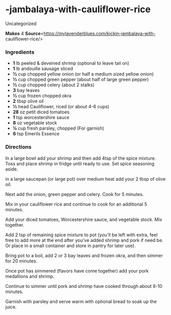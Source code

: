 ﻿

#  -jambalaya-with-cauliflower-rice

Uncategorized

 **Makes** 4 **Source**<https://mylavenderblues.com/kickin-jambalaya-with-
cauliflower-rice/>

###  Ingredients

  * **1** lb peeled & deveined shrimp (optional to leave tail on)
  *  **1** lb andouille sausage sliced
  *  **½** cup chopped yellow onion (or half a medium sized yellow onion)
  *  **½** cup chopped green pepper (about half of large green pepper)
  *  **½** cup chopped celery (about 2 stalks)
  *  **3** bay leaves
  *  **½** cup frozen chopped okra
  *  **2** tbsp olive oil
  *  **½** head Cauliflower, riced (or about 4-6 cups)
  *  **28** oz petit diced tomatoes
  *  **1** tsp worcestershire sauce
  *  **8** oz vegetable stock
  *  **¼** cup fresh parsley, chopped (For garnish)
  *  **6** tsp Emerils Essence

###  Directions

In a large bowl add your shrimp and then add 4tsp of the spice mixture. Toss
and place shrimp in fridge until ready to use. Set spice seasoning aside.

in a large saucepan (or large pot) over medium heat add your 2 tbsp of olive
oil.

Next add the onion, green pepper and celery. Cook for 5 minutes.

Mix in your cauliflower rice and continue to cook for an additional 5 minutes.

Add your diced tomatoes, Worcestershire sauce, and vegetable stock. Mix
together.

Add 2 tsp of remaining spice mixture to pot (you'll be left with extra, feel
free to add more at the end after you've added shrimp and pork if need be. Or
place in a small container and store in pantry for later use).

Bring pot to a boil, add 2 or 3 bay leaves and frozen okra, and then simmer
for 20 minutes.

Once pot has simmered (flavors have come together) add your pork medallions
and shrimp.

Continue to simmer until pork and shrimp have cooked through about 8-10
minutes.

Garnish with parsley and serve warm with optional bread to soak up the juice.

